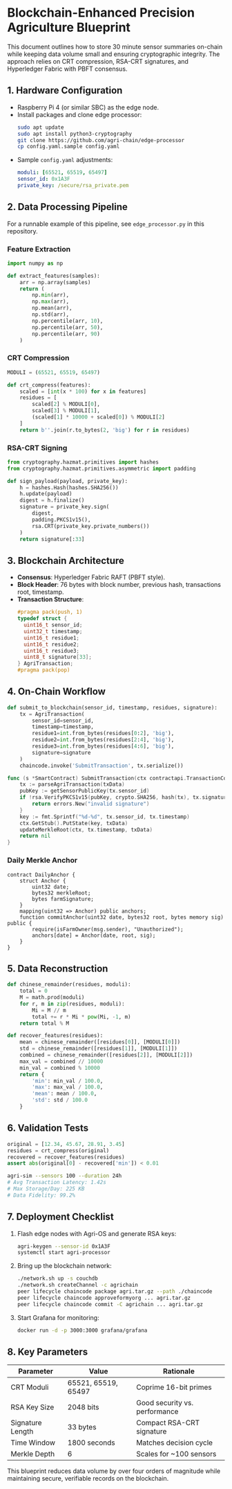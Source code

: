 # Blockchain-Enhanced Precision Agriculture Blueprint

This document outlines how to store 30 minute sensor summaries on-chain while keeping data volume small and ensuring cryptographic integrity. The approach relies on CRT compression, RSA-CRT signatures, and Hyperledger Fabric with PBFT consensus.

## 1. Hardware Configuration
- Raspberry Pi 4 (or similar SBC) as the edge node.
- Install packages and clone edge processor:
  ```bash
  sudo apt update
  sudo apt install python3-cryptography
  git clone https://github.com/agri-chain/edge-processor
  cp config.yaml.sample config.yaml
  ```
- Sample `config.yaml` adjustments:
  ```yaml
  moduli: [65521, 65519, 65497]
  sensor_id: 0x1A3F
  private_key: /secure/rsa_private.pem
  ```

## 2. Data Processing Pipeline
For a runnable example of this pipeline, see `edge_processor.py` in this repository.
### Feature Extraction
```python
import numpy as np

def extract_features(samples):
    arr = np.array(samples)
    return (
        np.min(arr),
        np.max(arr),
        np.mean(arr),
        np.std(arr),
        np.percentile(arr, 10),
        np.percentile(arr, 50),
        np.percentile(arr, 90)
    )
```

### CRT Compression
```python
MODULI = (65521, 65519, 65497)

def crt_compress(features):
    scaled = [int(x * 100) for x in features]
    residues = [
        scaled[2] % MODULI[0],
        scaled[3] % MODULI[1],
        (scaled[1] * 10000 + scaled[0]) % MODULI[2]
    ]
    return b''.join(r.to_bytes(2, 'big') for r in residues)
```

### RSA-CRT Signing
```python
from cryptography.hazmat.primitives import hashes
from cryptography.hazmat.primitives.asymmetric import padding

def sign_payload(payload, private_key):
    h = hashes.Hash(hashes.SHA256())
    h.update(payload)
    digest = h.finalize()
    signature = private_key.sign(
        digest,
        padding.PKCS1v15(),
        rsa.CRT(private_key.private_numbers())
    )
    return signature[:33]
```

## 3. Blockchain Architecture
- **Consensus**: Hyperledger Fabric RAFT (PBFT style).
- **Block Header**: 76 bytes with block number, previous hash, transactions root, timestamp.
- **Transaction Structure**:
  ```c
  #pragma pack(push, 1)
  typedef struct {
    uint16_t sensor_id;
    uint32_t timestamp;
    uint16_t residue1;
    uint16_t residue2;
    uint16_t residue3;
    uint8_t signature[33];
  } AgriTransaction;
  #pragma pack(pop)
  ```

## 4. On-Chain Workflow
```python
def submit_to_blockchain(sensor_id, timestamp, residues, signature):
    tx = AgriTransaction(
        sensor_id=sensor_id,
        timestamp=timestamp,
        residue1=int.from_bytes(residues[0:2], 'big'),
        residue2=int.from_bytes(residues[2:4], 'big'),
        residue3=int.from_bytes(residues[4:6], 'big'),
        signature=signature
    )
    chaincode.invoke('SubmitTransaction', tx.serialize())
```
```go
func (s *SmartContract) SubmitTransaction(ctx contractapi.TransactionContextInterface, txData []byte) error {
    tx := parseAgriTransaction(txData)
    pubKey := getSensorPublicKey(tx.sensor_id)
    if !rsa.VerifyPKCS1v15(pubKey, crypto.SHA256, hash(tx), tx.signature) {
        return errors.New("invalid signature")
    }
    key := fmt.Sprintf("%d-%d", tx.sensor_id, tx.timestamp)
    ctx.GetStub().PutState(key, txData)
    updateMerkleRoot(ctx, tx.timestamp, txData)
    return nil
}
```

### Daily Merkle Anchor
```solidity
contract DailyAnchor {
    struct Anchor {
        uint32 date;
        bytes32 merkleRoot;
        bytes farmSignature;
    }
    mapping(uint32 => Anchor) public anchors;
    function commitAnchor(uint32 date, bytes32 root, bytes memory sig) public {
        require(isFarmOwner(msg.sender), "Unauthorized");
        anchors[date] = Anchor(date, root, sig);
    }
}
```

## 5. Data Reconstruction
```python
def chinese_remainder(residues, moduli):
    total = 0
    M = math.prod(moduli)
    for r, m in zip(residues, moduli):
        Mi = M // m
        total += r * Mi * pow(Mi, -1, m)
    return total % M

def recover_features(residues):
    mean = chinese_remainder([residues[0]], [MODULI[0]])
    std = chinese_remainder([residues[1]], [MODULI[1]])
    combined = chinese_remainder([residues[2]], [MODULI[2]])
    max_val = combined // 10000
    min_val = combined % 10000
    return {
        'min': min_val / 100.0,
        'max': max_val / 100.0,
        'mean': mean / 100.0,
        'std': std / 100.0
    }
```

## 6. Validation Tests
```python
original = [12.34, 45.67, 28.91, 3.45]
residues = crt_compress(original)
recovered = recover_features(residues)
assert abs(original[0] - recovered['min']) < 0.01
```
```bash
agri-sim --sensors 100 --duration 24h
# Avg Transaction Latency: 1.42s
# Max Storage/Day: 225 KB
# Data Fidelity: 99.2%
```

## 7. Deployment Checklist
1. Flash edge nodes with Agri-OS and generate RSA keys:
   ```bash
   agri-keygen --sensor-id 0x1A3F
   systemctl start agri-processor
   ```
2. Bring up the blockchain network:
   ```bash
   ./network.sh up -s couchdb
   ./network.sh createChannel -c agrichain
   peer lifecycle chaincode package agri.tar.gz --path ./chaincode
   peer lifecycle chaincode approveformyorg ... agri.tar.gz
   peer lifecycle chaincode commit -C agrichain ... agri.tar.gz
   ```
3. Start Grafana for monitoring:
   ```bash
   docker run -d -p 3000:3000 grafana/grafana
   ```

## 8. Key Parameters
| Parameter        | Value                    | Rationale                               |
|------------------|--------------------------|-----------------------------------------|
| CRT Moduli       | 65521, 65519, 65497      | Coprime 16-bit primes                   |
| RSA Key Size     | 2048 bits                | Good security vs. performance           |
| Signature Length | 33 bytes                 | Compact RSA-CRT signature               |
| Time Window      | 1800 seconds             | Matches decision cycle                  |
| Merkle Depth     | 6                        | Scales for ~100 sensors                 |

This blueprint reduces data volume by over four orders of magnitude while maintaining secure, verifiable records on the blockchain.
